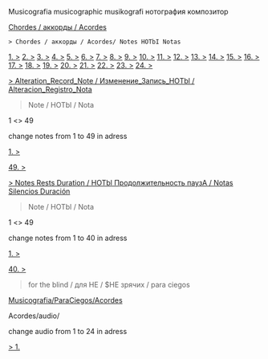 Musicografia musicographic musikografi нотография композитор

[Chordes / аккорды / Acordes](https://aibolem.github.io/BrailleTermWeb_Austereich/braille_ru/muzbIka/AkkopdbI/AkkopdbI.html)


    > Chordes / аккорды / Acordes/ Notes HOTbI Notas
[1. >](https://aibolem.github.io/BrailleTermWeb_Austereich/braille_ru/muzbIka/AkkopdbI/HoTbI/1.svg)
[2. >](https://aibolem.github.io/BrailleTermWeb_Austereich/braille_ru/muzbIka/AkkopdbI/HoTbI/2.svg)
[3. >](https://aibolem.github.io/BrailleTermWeb_Austereich/braille_ru/muzbIka/AkkopdbI/HoTbI/3.svg)
[4. >](https://aibolem.github.io/BrailleTermWeb_Austereich/braille_ru/muzbIka/AkkopdbI/HoTbI/4.svg)
[5. >](https://aibolem.github.io/BrailleTermWeb_Austereich/braille_ru/muzbIka/AkkopdbI/HoTbI/5.svg)
[6. >](https://aibolem.github.io/BrailleTermWeb_Austereich/braille_ru/muzbIka/AkkopdbI/HoTbI/6.svg)
[7. >](https://aibolem.github.io/BrailleTermWeb_Austereich/braille_ru/muzbIka/AkkopdbI/HoTbI/7.svg)
[8. >](https://aibolem.github.io/BrailleTermWeb_Austereich/braille_ru/muzbIka/AkkopdbI/HoTbI/8.svg)
[9. >](https://aibolem.github.io/BrailleTermWeb_Austereich/braille_ru/muzbIka/AkkopdbI/HoTbI/9.svg)
[10. >](https://aibolem.github.io/BrailleTermWeb_Austereich/braille_ru/muzbIka/AkkopdbI/HoTbI/10.svg)
[11. >](https://aibolem.github.io/BrailleTermWeb_Austereich/braille_ru/muzbIka/AkkopdbI/HoTbI/11.svg)
[12. >](https://aibolem.github.io/BrailleTermWeb_Austereich/braille_ru/muzbIka/AkkopdbI/HoTbI/12.svg)
[13. >](https://aibolem.github.io/BrailleTermWeb_Austereich/braille_ru/muzbIka/AkkopdbI/HoTbI/13.svg)
[14. >](https://aibolem.github.io/BrailleTermWeb_Austereich/braille_ru/muzbIka/AkkopdbI/HoTbI/14.svg)
[15. >](https://aibolem.github.io/BrailleTermWeb_Austereich/braille_ru/muzbIka/AkkopdbI/HoTbI/15.svg)
[16. >](https://aibolem.github.io/BrailleTermWeb_Austereich/braille_ru/muzbIka/AkkopdbI/HoTbI/16.svg)
[17. >](https://aibolem.github.io/BrailleTermWeb_Austereich/braille_ru/muzbIka/AkkopdbI/HoTbI/17.svg)
[18. >](https://aibolem.github.io/BrailleTermWeb_Austereich/braille_ru/muzbIka/AkkopdbI/HoTbI/18.svg)
[19. >](https://aibolem.github.io/BrailleTermWeb_Austereich/braille_ru/muzbIka/AkkopdbI/HoTbI/19.svg)
[20. >](https://aibolem.github.io/BrailleTermWeb_Austereich/braille_ru/muzbIka/AkkopdbI/HoTbI/20.svg)
[21. >](https://aibolem.github.io/BrailleTermWeb_Austereich/braille_ru/muzbIka/AkkopdbI/HoTbI/21.svg)
[22. >](https://aibolem.github.io/BrailleTermWeb_Austereich/braille_ru/muzbIka/AkkopdbI/HoTbI/22.svg)
[23. >](https://aibolem.github.io/BrailleTermWeb_Austereich/braille_ru/muzbIka/AkkopdbI/HoTbI/23.svg)
[24. >](https://aibolem.github.io/BrailleTermWeb_Austereich/braille_ru/muzbIka/AkkopdbI/HoTbI/24.svg)


[> Alteration_Record_Note / Изменение_Запись_HOTbl  / Alteracion_Registro_Nota
](https://aibolem.github.io/braille_ru/muzbIka/Alteracia_Registr_HoTbI/Alteracia_Registr_HoTbI.html)


> Note / HOTbl  / Nota

1 <> 49

change notes from 1 to 49 in adress

[1. >](https://aibolem.github.io/braille_ru/muzbIka/Alteracia_Registr_HoTbI/HoTbI/1.svg)


[49. >](https://aibolem.github.io/braille_ru/muzbIka/Alteracia_Registr_HoTbI/HoTbI/49.svg)


[>  Notes Rests Duration  /  HOTbl Продолжительность паузA  /  Notas Silencios Duración](https://aibolem.github.io/braille_ru/muzbIka/HoTbI_pausa_prodaljitelnost/HoTbI_pausa_prodaljitelnost.html)


> Note / HOTbl  / Nota

1 <> 49

change notes from 1 to 40 in adress

[1. >](https://aibolem.github.io/braille_ru/muzbIka/HoTbI_pausa_prodaljitelnost/HoTbI/1.svg)

[40. >](https://aibolem.github.io/braille_ru/muzbIka/HoTbI_pausa_prodaljitelnost/HoTbI/40.svg)



> for the blind / для HE / $HE зрячих / para ciegos

[Musicografia/ParaCiegos/Acordes](https://aibolem.github.io/braille_ru/muzbIka/dlja_He_zpjachix/AkkopdbI/AkkopdbI.html)

Acordes/audio/

change audio from 1 to 24 in adress

[> 1.](https://aibolem.github.io/braille_ru/muzbIka/dlja_He_zpjachix/AkkopdbI/audio/1.mp3) 





